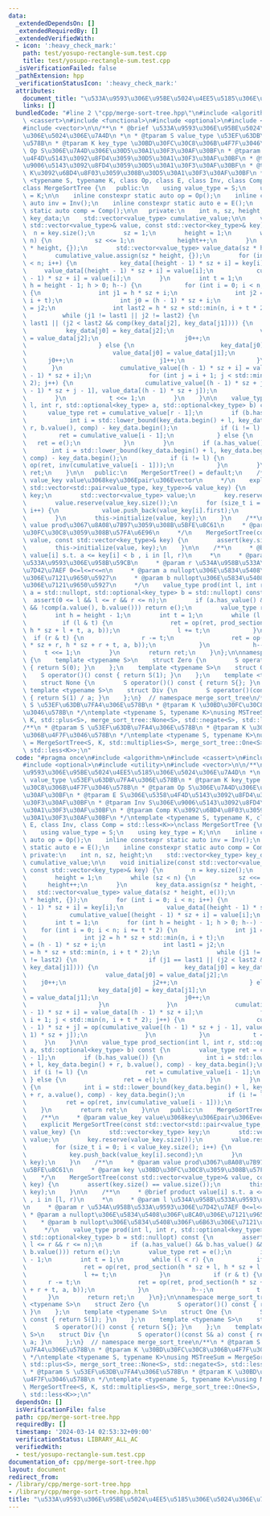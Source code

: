 ```yaml
---
data:
  _extendedDependsOn: []
  _extendedRequiredBy: []
  _extendedVerifiedWith:
  - icon: ':heavy_check_mark:'
    path: test/yosupo-rectangle-sum.test.cpp
    title: test/yosupo-rectangle-sum.test.cpp
  _isVerificationFailed: false
  _pathExtension: hpp
  _verificationStatusIcon: ':heavy_check_mark:'
  attributes:
    document_title: "\u533A\u9593\u306E\u95BE\u5024\u4EE5\u5185\u306E\u5024\u306E\u7A4D"
    links: []
  bundledCode: "#line 2 \"cpp/merge-sort-tree.hpp\"\n#include <algorithm>\n#include\
    \ <cassert>\n#include <functional>\n#include <optional>\n#include <utility>\n\
    #include <vector>\n\n/**\n * @brief \u533A\u9593\u306E\u95BE\u5024\u4EE5\u5185\
    \u306E\u5024\u306E\u7A4D\n *\n * @tparam S value_type \u53EF\u63DB\u7FA4\u306E\
    \u578B\n * @tparam K key_type \u30BD\u30FC\u30C8\u306B\u4F7F\u3046\u578B\n * @tparam\
    \ Op S\u306E\u7A4D\u306E\u30D5\u30A1\u30F3\u30AF\u30BF\n * @tparam E S\u306E\u5358\
    \u4F4D\u5143\u3092\u8FD4\u3059\u30D5\u30A1\u30F3\u30AF\u30BF\n * @tparam Inv S\u306E\
    \u9006\u5143\u3092\u8FD4\u3059\u30D5\u30A1\u30F3\u30AF\u30BF\n * @tparam Comp\
    \ K\u3092\u6BD4\u8F03\u3059\u308B\u30D5\u30A1\u30F3\u30AF\u30BF\n */\ntemplate\
    \ <typename S, typename K, class Op, class E, class Inv, class Comp = std::less<K>>\n\
    class MergeSortTree {\n   public:\n    using value_type = S;\n    using key_type\
    \ = K;\n\n    inline constexpr static auto op = Op();\n    inline constexpr static\
    \ auto inv = Inv();\n    inline constexpr static auto e = E();\n    inline constexpr\
    \ static auto comp = Comp();\n\n   private:\n    int n, sz, height;\n    std::vector<key_type>\
    \ key_data;\n    std::vector<value_type> cumulative_value;\n\n    void initialize(const\
    \ std::vector<value_type>& value, const std::vector<key_type>& key) {\n      \
    \  n = key.size();\n        sz = 1;\n        height = 1;\n        while (sz <\
    \ n) {\n            sz <<= 1;\n            height++;\n        }\n        key_data.assign(sz\
    \ * height, {});\n        std::vector<value_type> value_data(sz * height, e());\n\
    \        cumulative_value.assign(sz * height, {});\n        for (int i = 0; i\
    \ < n; i++) {\n            key_data[(height - 1) * sz + i] = key[i];\n       \
    \     value_data[(height - 1) * sz + i] = value[i];\n            cumulative_value[(height\
    \ - 1) * sz + i] = value[i];\n        }\n        int t = 1;\n        for (int\
    \ h = height - 1; h > 0; h--) {\n            for (int i = 0; i < n; i += t * 2)\
    \ {\n                int j1 = h * sz + i;\n                int j2 = h * sz + std::min(n,\
    \ i + t);\n                int j0 = (h - 1) * sz + i;\n                int last1\
    \ = j2;\n                int last2 = h * sz + std::min(n, i + t * 2);\n      \
    \          while (j1 != last1 || j2 != last2) {\n                    if (j1 ==\
    \ last1 || (j2 < last2 && comp(key_data[j2], key_data[j1]))) {\n             \
    \           key_data[j0] = key_data[j2];\n                        value_data[j0]\
    \ = value_data[j2];\n                        j0++;\n                        j2++;\n\
    \                    } else {\n                        key_data[j0] = key_data[j1];\n\
    \                        value_data[j0] = value_data[j1];\n                  \
    \      j0++;\n                        j1++;\n                    }\n         \
    \       }\n                cumulative_value[(h - 1) * sz + i] = value_data[(h\
    \ - 1) * sz + i];\n                for (int j = i + 1; j < std::min(n, i + t *\
    \ 2); j++) {\n                    cumulative_value[(h - 1) * sz + j] = op(cumulative_value[(h\
    \ - 1) * sz + j - 1], value_data[(h - 1) * sz + j]);\n                }\n    \
    \        }\n            t <<= 1;\n        }\n    }\n\n    value_type prod_section(int\
    \ l, int r, std::optional<key_type> a, std::optional<key_type> b) const {\n  \
    \      value_type ret = cumulative_value[r - 1];\n        if (b.has_value()) {\n\
    \            int i = std::lower_bound(key_data.begin() + l, key_data.begin() +\
    \ r, b.value(), comp) - key_data.begin();\n            if (i != l) {\n       \
    \         ret = cumulative_value[i - 1];\n            } else {\n             \
    \   ret = e();\n            }\n        }\n        if (a.has_value()) {\n     \
    \       int i = std::lower_bound(key_data.begin() + l, key_data.begin() + r, a.value(),\
    \ comp) - key_data.begin();\n            if (i != l) {\n                ret =\
    \ op(ret, inv(cumulative_value[i - 1]));\n            }\n        }\n        return\
    \ ret;\n    }\n\n   public:\n    MergeSortTree() = default;\n    /**\n     * @param\
    \ value_key value\u3068key\u306Epair\u306Evector\n     */\n    explicit MergeSortTree(const\
    \ std::vector<std::pair<value_type, key_type>>& value_key) {\n        std::vector<key_type>\
    \ key;\n        std::vector<value_type> value;\n        key.reserve(value_key.size());\n\
    \        value.reserve(value_key.size());\n        for (size_t i = 0; i < value_key.size();\
    \ i++) {\n            value.push_back(value_key[i].first);\n            key.push_back(value_key[i].second);\n\
    \        }\n        this->initialize(value, key);\n    }\n    /**\n     * @param\
    \ value prod\u3067\u8A08\u7B97\u3059\u308B\u5BFE\u8C61\n     * @param key \u30BD\
    \u30FC\u30C8\u3059\u308B\u57FA\u6E96\n     */\n    MergeSortTree(const std::vector<value_type>&\
    \ value, const std::vector<key_type>& key) {\n        assert(key.size() == value.size());\n\
    \        this->initialize(value, key);\n    }\n\n    /**\n     * @brief product\
    \ value[i] s.t. a <= key[i] < b , i in [l, r)\n     *\n     * @param l \u534A\u958B\
    \u533A\u9593\u306E\u958B\u59CB\n     * @param r \u534A\u958B\u533A\u9593\u306E\
    \u7D42\u7AEF 0<=l<=r<=n\n     * @param a nullopt\u306E\u5834\u5408\u306F\u8CA0\
    \u306E\u7121\u9650\u5927\n     * @param b nullopt\u306E\u5834\u5408\u306F\u6B63\
    \u306E\u7121\u9650\u5927\n     */\n    value_type prod(int l, int r, std::optional<key_type>\
    \ a = std::nullopt, std::optional<key_type> b = std::nullopt) const {\n      \
    \  assert(0 <= l && l <= r && r <= n);\n        if (a.has_value() && b.has_value()\
    \ && !comp(a.value(), b.value())) return e();\n        value_type ret = e();\n\
    \        int h = height - 1;\n        int t = 1;\n        while (l < r) {\n  \
    \          if (l & t) {\n                ret = op(ret, prod_section(h * sz + l,\
    \ h * sz + l + t, a, b));\n                l += t;\n            }\n          \
    \  if (r & t) {\n                r -= t;\n                ret = op(ret, prod_section(h\
    \ * sz + r, h * sz + r + t, a, b));\n            }\n            h--;\n       \
    \     t <<= 1;\n        }\n        return ret;\n    }\n};\n\nnamespace merge_sort_tree\
    \ {\n    template <typename S>\n    struct Zero {\n        S operator()() const\
    \ { return S(0); }\n    };\n    template <typename S>\n    struct One {\n    \
    \    S operator()() const { return S(1); }\n    };\n    template <typename S>\n\
    \    struct None {\n        S operator()() const { return S{}; }\n    };\n   \
    \ template <typename S>\n    struct Div {\n        S operator()(const S& a) const\
    \ { return S(1) / a; }\n    };\n}  // namespace merge_sort_tree\n/**\n * @tparam\
    \ S \u53EF\u63DB\u7FA4\u306E\u578B\n * @tparam K \u30BD\u30FC\u30C8\u306B\u4F7F\
    \u3046\u578B\n */\ntemplate <typename S, typename K>\nusing MSTreeSum = MergeSortTree<S,\
    \ K, std::plus<S>, merge_sort_tree::None<S>, std::negate<S>, std::less<K>>;\n\
    /**\n * @tparam S \u53EF\u63DB\u7FA4\u306E\u578B\n * @tparam K \u30BD\u30FC\u30C8\
    \u306B\u4F7F\u3046\u578B\n */\ntemplate <typename S, typename K>\nusing MSTreeProd\
    \ = MergeSortTree<S, K, std::multiplies<S>, merge_sort_tree::One<S>, merge_sort_tree::Div<S>,\
    \ std::less<K>>;\n"
  code: "#pragma once\n#include <algorithm>\n#include <cassert>\n#include <functional>\n\
    #include <optional>\n#include <utility>\n#include <vector>\n\n/**\n * @brief \u533A\
    \u9593\u306E\u95BE\u5024\u4EE5\u5185\u306E\u5024\u306E\u7A4D\n *\n * @tparam S\
    \ value_type \u53EF\u63DB\u7FA4\u306E\u578B\n * @tparam K key_type \u30BD\u30FC\
    \u30C8\u306B\u4F7F\u3046\u578B\n * @tparam Op S\u306E\u7A4D\u306E\u30D5\u30A1\u30F3\
    \u30AF\u30BF\n * @tparam E S\u306E\u5358\u4F4D\u5143\u3092\u8FD4\u3059\u30D5\u30A1\
    \u30F3\u30AF\u30BF\n * @tparam Inv S\u306E\u9006\u5143\u3092\u8FD4\u3059\u30D5\
    \u30A1\u30F3\u30AF\u30BF\n * @tparam Comp K\u3092\u6BD4\u8F03\u3059\u308B\u30D5\
    \u30A1\u30F3\u30AF\u30BF\n */\ntemplate <typename S, typename K, class Op, class\
    \ E, class Inv, class Comp = std::less<K>>\nclass MergeSortTree {\n   public:\n\
    \    using value_type = S;\n    using key_type = K;\n\n    inline constexpr static\
    \ auto op = Op();\n    inline constexpr static auto inv = Inv();\n    inline constexpr\
    \ static auto e = E();\n    inline constexpr static auto comp = Comp();\n\n  \
    \ private:\n    int n, sz, height;\n    std::vector<key_type> key_data;\n    std::vector<value_type>\
    \ cumulative_value;\n\n    void initialize(const std::vector<value_type>& value,\
    \ const std::vector<key_type>& key) {\n        n = key.size();\n        sz = 1;\n\
    \        height = 1;\n        while (sz < n) {\n            sz <<= 1;\n      \
    \      height++;\n        }\n        key_data.assign(sz * height, {});\n     \
    \   std::vector<value_type> value_data(sz * height, e());\n        cumulative_value.assign(sz\
    \ * height, {});\n        for (int i = 0; i < n; i++) {\n            key_data[(height\
    \ - 1) * sz + i] = key[i];\n            value_data[(height - 1) * sz + i] = value[i];\n\
    \            cumulative_value[(height - 1) * sz + i] = value[i];\n        }\n\
    \        int t = 1;\n        for (int h = height - 1; h > 0; h--) {\n        \
    \    for (int i = 0; i < n; i += t * 2) {\n                int j1 = h * sz + i;\n\
    \                int j2 = h * sz + std::min(n, i + t);\n                int j0\
    \ = (h - 1) * sz + i;\n                int last1 = j2;\n                int last2\
    \ = h * sz + std::min(n, i + t * 2);\n                while (j1 != last1 || j2\
    \ != last2) {\n                    if (j1 == last1 || (j2 < last2 && comp(key_data[j2],\
    \ key_data[j1]))) {\n                        key_data[j0] = key_data[j2];\n  \
    \                      value_data[j0] = value_data[j2];\n                    \
    \    j0++;\n                        j2++;\n                    } else {\n    \
    \                    key_data[j0] = key_data[j1];\n                        value_data[j0]\
    \ = value_data[j1];\n                        j0++;\n                        j1++;\n\
    \                    }\n                }\n                cumulative_value[(h\
    \ - 1) * sz + i] = value_data[(h - 1) * sz + i];\n                for (int j =\
    \ i + 1; j < std::min(n, i + t * 2); j++) {\n                    cumulative_value[(h\
    \ - 1) * sz + j] = op(cumulative_value[(h - 1) * sz + j - 1], value_data[(h -\
    \ 1) * sz + j]);\n                }\n            }\n            t <<= 1;\n   \
    \     }\n    }\n\n    value_type prod_section(int l, int r, std::optional<key_type>\
    \ a, std::optional<key_type> b) const {\n        value_type ret = cumulative_value[r\
    \ - 1];\n        if (b.has_value()) {\n            int i = std::lower_bound(key_data.begin()\
    \ + l, key_data.begin() + r, b.value(), comp) - key_data.begin();\n          \
    \  if (i != l) {\n                ret = cumulative_value[i - 1];\n           \
    \ } else {\n                ret = e();\n            }\n        }\n        if (a.has_value())\
    \ {\n            int i = std::lower_bound(key_data.begin() + l, key_data.begin()\
    \ + r, a.value(), comp) - key_data.begin();\n            if (i != l) {\n     \
    \           ret = op(ret, inv(cumulative_value[i - 1]));\n            }\n    \
    \    }\n        return ret;\n    }\n\n   public:\n    MergeSortTree() = default;\n\
    \    /**\n     * @param value_key value\u3068key\u306Epair\u306Evector\n     */\n\
    \    explicit MergeSortTree(const std::vector<std::pair<value_type, key_type>>&\
    \ value_key) {\n        std::vector<key_type> key;\n        std::vector<value_type>\
    \ value;\n        key.reserve(value_key.size());\n        value.reserve(value_key.size());\n\
    \        for (size_t i = 0; i < value_key.size(); i++) {\n            value.push_back(value_key[i].first);\n\
    \            key.push_back(value_key[i].second);\n        }\n        this->initialize(value,\
    \ key);\n    }\n    /**\n     * @param value prod\u3067\u8A08\u7B97\u3059\u308B\
    \u5BFE\u8C61\n     * @param key \u30BD\u30FC\u30C8\u3059\u308B\u57FA\u6E96\n \
    \    */\n    MergeSortTree(const std::vector<value_type>& value, const std::vector<key_type>&\
    \ key) {\n        assert(key.size() == value.size());\n        this->initialize(value,\
    \ key);\n    }\n\n    /**\n     * @brief product value[i] s.t. a <= key[i] < b\
    \ , i in [l, r)\n     *\n     * @param l \u534A\u958B\u533A\u9593\u306E\u958B\u59CB\
    \n     * @param r \u534A\u958B\u533A\u9593\u306E\u7D42\u7AEF 0<=l<=r<=n\n    \
    \ * @param a nullopt\u306E\u5834\u5408\u306F\u8CA0\u306E\u7121\u9650\u5927\n \
    \    * @param b nullopt\u306E\u5834\u5408\u306F\u6B63\u306E\u7121\u9650\u5927\n\
    \     */\n    value_type prod(int l, int r, std::optional<key_type> a = std::nullopt,\
    \ std::optional<key_type> b = std::nullopt) const {\n        assert(0 <= l &&\
    \ l <= r && r <= n);\n        if (a.has_value() && b.has_value() && !comp(a.value(),\
    \ b.value())) return e();\n        value_type ret = e();\n        int h = height\
    \ - 1;\n        int t = 1;\n        while (l < r) {\n            if (l & t) {\n\
    \                ret = op(ret, prod_section(h * sz + l, h * sz + l + t, a, b));\n\
    \                l += t;\n            }\n            if (r & t) {\n          \
    \      r -= t;\n                ret = op(ret, prod_section(h * sz + r, h * sz\
    \ + r + t, a, b));\n            }\n            h--;\n            t <<= 1;\n  \
    \      }\n        return ret;\n    }\n};\n\nnamespace merge_sort_tree {\n    template\
    \ <typename S>\n    struct Zero {\n        S operator()() const { return S(0);\
    \ }\n    };\n    template <typename S>\n    struct One {\n        S operator()()\
    \ const { return S(1); }\n    };\n    template <typename S>\n    struct None {\n\
    \        S operator()() const { return S{}; }\n    };\n    template <typename\
    \ S>\n    struct Div {\n        S operator()(const S& a) const { return S(1) /\
    \ a; }\n    };\n}  // namespace merge_sort_tree\n/**\n * @tparam S \u53EF\u63DB\
    \u7FA4\u306E\u578B\n * @tparam K \u30BD\u30FC\u30C8\u306B\u4F7F\u3046\u578B\n\
    \ */\ntemplate <typename S, typename K>\nusing MSTreeSum = MergeSortTree<S, K,\
    \ std::plus<S>, merge_sort_tree::None<S>, std::negate<S>, std::less<K>>;\n/**\n\
    \ * @tparam S \u53EF\u63DB\u7FA4\u306E\u578B\n * @tparam K \u30BD\u30FC\u30C8\u306B\
    \u4F7F\u3046\u578B\n */\ntemplate <typename S, typename K>\nusing MSTreeProd =\
    \ MergeSortTree<S, K, std::multiplies<S>, merge_sort_tree::One<S>, merge_sort_tree::Div<S>,\
    \ std::less<K>>;\n"
  dependsOn: []
  isVerificationFile: false
  path: cpp/merge-sort-tree.hpp
  requiredBy: []
  timestamp: '2024-03-14 02:53:32+09:00'
  verificationStatus: LIBRARY_ALL_AC
  verifiedWith:
  - test/yosupo-rectangle-sum.test.cpp
documentation_of: cpp/merge-sort-tree.hpp
layout: document
redirect_from:
- /library/cpp/merge-sort-tree.hpp
- /library/cpp/merge-sort-tree.hpp.html
title: "\u533A\u9593\u306E\u95BE\u5024\u4EE5\u5185\u306E\u5024\u306E\u7A4D"
---
```

